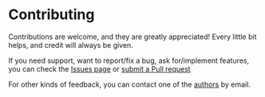 # Contributing

Contributions are welcome, and they are greatly appreciated! Every little bit helps, and credit will always be given.

If you need support, want to report/fix a bug, ask for/implement features, you can check the
[Issues page](https://github.com/fetchai/agents-tac/issues)
or [submit a Pull request](https://github.com/fetchai/agents-tac/pulls)

For other kinds of feedback, you can contact one of the
[authors](https://github.com/fetchai/agents-tac/blob/master/AUTHORS.md) by email.
